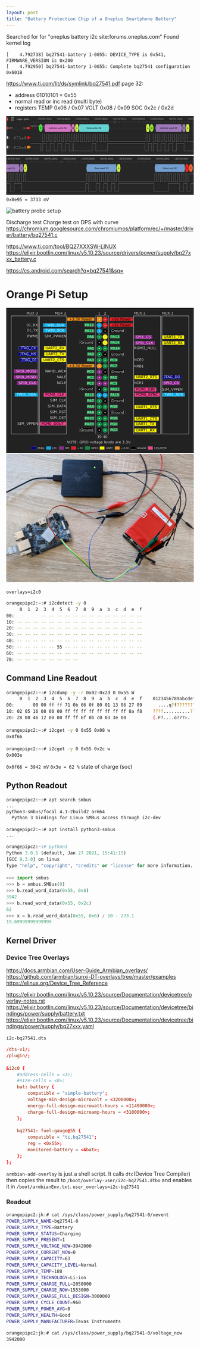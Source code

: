 ```yaml
---
layout: post
title: "Battery Protection Chip of a Oneplus Smartphone Battery"
---
```


Searched for for "oneplus battery i2c site:forums.oneplus.com"
Found kernel log
```
[    4.792738] bq27541-battery 1-0055: DEVICE_TYPE is 0x541, FIRMWARE_VERSION is 0x200
[    4.792950] bq27541-battery 1-0055: Complete bq27541 configuration 0x601B
```
https://www.ti.com/lit/ds/symlink/bq27541.pdf
page 32:
- address 01010101 = 0x55
- normal read or inc read (multi byte)
- registers
    TEMP 0x06 / 0x07
    VOLT 0x08 / 0x09
    SOC 0x2c / 0x2d

![logic analyzer i2c voltage readout](/assets/i2c-phone-battery/dslogic-read-voltage1.png)
![logic analyzer i2c voltage readout](/assets/i2c-phone-battery/dslogic-read-voltage2.png)
`0x0e95 = 3733 mV`

![battery probe setup](/assets/i2c-phone-battery/TODO.jpg)

Discharge test
Charge test on DPS with curve
https://chromium.googlesource.com/chromiumos/platform/ec/+/master/driver/battery/bq27541.c

https://www.ti.com/tool/BQ27XXXSW-LINUX
https://elixir.bootlin.com/linux/v5.10.23/source/drivers/power/supply/bq27xxx_battery.c

https://cs.android.com/search?q=bq27541&sq=


# Orange Pi Setup
![Orange Pi PC2 pinout](/assets/i2c-phone-battery/opi-pinout-dark.jpg)
![Orange Pi I2C connection test with logic analyzer](/assets/i2c-phone-battery/connection-probe.jpg)


`overlays=i2c0`

```sh
orangepipc2:~:# i2cdetect -y 0
     0  1  2  3  4  5  6  7  8  9  a  b  c  d  e  f
00:          -- -- -- -- -- -- -- -- -- -- -- -- -- 
10: -- -- -- -- -- -- -- -- -- -- -- -- -- -- -- -- 
20: -- -- -- -- -- -- -- -- -- -- -- -- -- -- -- -- 
30: -- -- -- -- -- -- -- -- -- -- -- -- -- -- -- -- 
40: -- -- -- -- -- -- -- -- -- -- -- -- -- -- -- -- 
50: -- -- -- -- -- 55 -- -- -- -- -- -- -- -- -- -- 
60: -- -- -- -- -- -- -- -- -- -- -- -- -- -- -- -- 
70: -- -- -- -- -- -- -- --                         
```

## Command Line Readout
```sh
orangepipc2:~:# i2cdump -y -r 0x02-0x2d 0 0x55 W
     0  1  2  3  4  5  6  7  8  9  a  b  c  d  e  f    0123456789abcdef
00:       00 00 ff ff 71 0b 66 0f 80 01 13 06 27 09      ....q?f???????
10: 02 05 16 08 00 00 ff ff ff ff ff ff ff ff 8a f8    ????..........??
20: 28 00 46 12 00 00 ff ff 6f 0b c0 03 3e 00          (.F?....o???>.  

orangepipc2:~:# i2cget -y 0 0x55 0x08 w
0x0f66

orangepipc2:~:# i2cget -y 0 0x55 0x2c w
0x003e
```
`0x0f66 = 3942 mV`
`0x3e = 62 %` state of charge (soc)


## Python Readout
```
orangepipc2:~:# apt search smbus
...
python3-smbus/focal 4.1-2build2 arm64
  Python 3 bindings for Linux SMBus access through i2c-dev

orangepipc2:~:# apt install python3-smbus
...
```

```py
orangepipc2:~:# python3
Python 3.8.5 (default, Jan 27 2021, 15:41:15) 
[GCC 9.3.0] on linux
Type "help", "copyright", "credits" or "license" for more information.

>>> import smbus
>>> b = smbus.SMBus(0)
>>> b.read_word_data(0x55, 0x8)
3942
>>> b.read_word_data(0x55, 0x2c)
62
>>> x = b.read_word_data(0x55, 0x6) / 10 - 273.1
19.69999999999999
```
## Kernel Driver

### Device Tree Overlays
https://docs.armbian.com/User-Guide_Armbian_overlays/
https://github.com/armbian/sunxi-DT-overlays/tree/master/examples
https://elinux.org/Device_Tree_Reference

https://elixir.bootlin.com/linux/v5.10.23/source/Documentation/devicetree/overlay-notes.rst
https://elixir.bootlin.com/linux/v5.10.23/source/Documentation/devicetree/bindings/power/supply/battery.txt
https://elixir.bootlin.com/linux/v5.10.23/source/Documentation/devicetree/bindings/power/supply/bq27xxx.yaml

`i2c-bq27541.dts`

```conf
/dts-v1/;
/plugin/;

&i2c0 {
    #address-cells = <1>;
    #size-cells = <0>;
    bat: battery {
        compatible = "simple-battery";
        voltage-min-design-microvolt = <3200000>;
        energy-full-design-microwatt-hours = <11400000>;
        charge-full-design-microamp-hours = <3100000>;
    };

    bq27541: fuel-gauge@55 {
        compatible = "ti,bq27541";
        reg = <0x55>;
        monitored-battery = <&bat>;
    };
};
```

`armbian-add-overlay` is just a shell script. It calls `dtc`(Device Tree Compiler) then copies the result to `/boot/overlay-user/i2c-bq27541.dtbo` and enables it in `/boot/armbianEnv.txt`.
`user_overlays=i2c-bq27541`


### Readout
```sh
orangepipc2:jk:# cat /sys/class/power_supply/bq27541-0/uevent 
POWER_SUPPLY_NAME=bq27541-0
POWER_SUPPLY_TYPE=Battery
POWER_SUPPLY_STATUS=Charging
POWER_SUPPLY_PRESENT=1
POWER_SUPPLY_VOLTAGE_NOW=3942000
POWER_SUPPLY_CURRENT_NOW=0
POWER_SUPPLY_CAPACITY=63
POWER_SUPPLY_CAPACITY_LEVEL=Normal
POWER_SUPPLY_TEMP=188
POWER_SUPPLY_TECHNOLOGY=Li-ion
POWER_SUPPLY_CHARGE_FULL=2058000
POWER_SUPPLY_CHARGE_NOW=1553000
POWER_SUPPLY_CHARGE_FULL_DESIGN=3000000
POWER_SUPPLY_CYCLE_COUNT=960
POWER_SUPPLY_POWER_AVG=0
POWER_SUPPLY_HEALTH=Good
POWER_SUPPLY_MANUFACTURER=Texas Instruments
```

```sh
orangepipc2:jk:# cat /sys/class/power_supply/bq27541-0/voltage_now                 
3942000
```
